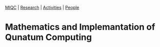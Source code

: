 [MIQC](https://benjimorris.github.io/miqc)  |  [Research](https://benjimorris.github.io/miqc/research.html)  |  [Activities](https://benjimorris.github.io/miqc/activities.html)  |  [People](https://benjimorris.github.io/miqc/people.html) 

# Mathematics and Implemantation of Qunatum Computing


